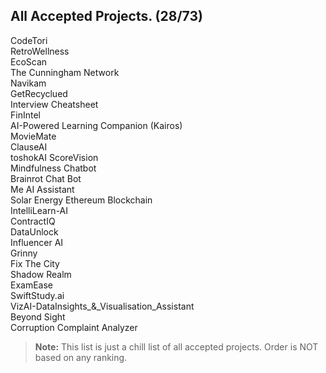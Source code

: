 ## All Accepted Projects. (28/73)
CodeTori  
RetroWellness  
EcoScan  
The Cunningham Network  
Navikam  
GetRecyclued  
Interview Cheatsheet  
FinIntel  
AI-Powered Learning Companion (Kairos)  
MovieMate  
ClauseAI  
toshokAI
ScoreVision  
Mindfulness Chatbot  
Brainrot Chat Bot  
Me AI Assistant  
Solar Energy Ethereum Blockchain  
IntelliLearn-AI  
ContractIQ  
DataUnlock  
Influencer AI  
Grinny  
Fix The City  
Shadow Realm  
ExamEase  
SwiftStudy.ai  
VizAI-DataInsights_&_Visualisation_Assistant  
Beyond Sight  
Corruption Complaint Analyzer

> **Note:** This list is just a chill list of all accepted projects. Order is NOT based on any ranking.